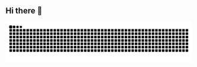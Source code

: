 ## Hi there 👋

<!--
**Bekh-dev/Bekh-dev** is a ✨ _special_ ✨ repository because its `README.md` (this file) appears on your GitHub profile.

Here are some ideas to get you started:

- 🔭 I’m currently working on ...
- 🌱 I’m currently learning ...
- 👯 I’m looking to collaborate on ...
- 🤔 I’m looking for help with ...
- 💬 Ask me about ...
- 📫 How to reach me: ...
- 😄 Pronouns: ...
- ⚡ Fun fact: ...
-->
<picture>
  <source media="(prefers-color-scheme: dark)" srcset="https://raw.githubusercontent.com/Bekh-dev/Bekh-dev/output/github-contribution-grid-snake-dark.svg" />
  <img alt="GitHub Contribution Snake" src="https://raw.githubusercontent.com/Bekh-dev/Bekh-dev/output/github-contribution-grid-snake-dark.svg" />
</picture>
